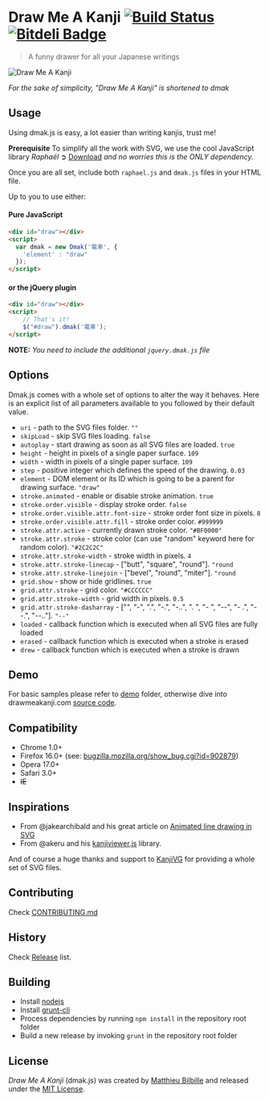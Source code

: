# Draw Me A Kanji [![Build Status](https://travis-ci.org/mbilbille/dmak.png?branch=master)](https://travis-ci.org/mbilbille/dmak) [![Bitdeli Badge](https://d2weczhvl823v0.cloudfront.net/mbilbille/dmak/trend.png)](https://bitdeli.com/free "Bitdeli Badge")

> A funny drawer for all your Japanese writings

![Draw Me A Kanji](https://raw.github.com/mbilbille/dmak/gh-pages/images/sample.png)

*For the sake of simplicity, "Draw Me A Kanji" is shortened to dmak*

## Usage
Using dmak.js is easy, a lot easier than writing kanjis, trust me!

**Prerequisite**
To simplify all the work with SVG, we use the cool JavaScript library *Raphaël* ➲ [Download](http://github.com/DmitryBaranovskiy/raphael/raw/master/raphael-min.js)
*and no worries this is the ONLY dependency.*

Once you are all set, include both `raphael.js` and `dmak.js` files in your HTML file.

Up to you to use either:

#### Pure JavaScript
```html
<div id="draw"></div>
<script>
  var dmak = new Dmak('電車', {
    'element' : "draw"
  });
</script>
```

#### or the jQuery plugin

```html
<div id="draw"></div>
<script>
    // That's it!
    $("#draw").dmak('電車');
</script>
```
**NOTE:** *You need to include the additional `jquery.dmak.js` file*

## Options
Dmak.js comes with a whole set of options to alter the way it behaves. Here is an explicit list of all parameters available to you followed by their default value.

* `uri` - path to the SVG files folder. `""`
* `skipLoad` - skip SVG files loading. `false`
* `autoplay` - start drawing as soon as all SVG files are loaded. `true`
* `height` - height in pixels of a single paper surface. `109`
* `width` - width in pixels of a single paper surface. `109`
* `step` - positive integer which defines the speed of the drawing. `0.03`
* `element` - DOM element or its ID which is going to be a parent for drawing surface. `"draw"`
* `stroke.animated` - enable or disable stroke animation. `true`
* `stroke.order.visible` - display stroke order. `false`
* `stroke.order.visible.attr.font-size` - stroke order font size in pixels. `8`
* `stroke.order.visible.attr.fill` - stroke order color. `#999999`
* `stroke.attr.active` - currently drawn stroke color. `"#BF0000"`
* `stroke.attr.stroke` - stroke color (can use "random" keyword here for random color). `"#2C2C2C"`
* `stroke.attr.stroke-width` - stroke width in pixels. `4`
* `stroke.attr.stroke-linecap` - ["butt", "square", "round"]. `"round`
* `stroke.attr.stroke-linejoin` - ["bevel", "round", "miter"]. `"round`
* `grid.show` - show or hide gridlines. `true`
* `grid.attr.stroke` - grid color. `"#CCCCCC"`
* `grid.attr.stroke-width` - grid width in pixels. `0.5`
* `grid.attr.stroke-dasharray` - ["", "-", ".", "-.", "-..", ". ", "- ", "--", "- .", "--.", "--.."]. `"--"`
* `loaded` - callback function which is executed when all SVG files are fully loaded
* `erased` - callback function which is executed when a stroke is erased
* `drew` - callback function which is executed when a stroke is drawn

## Demo
For basic samples please refer to [demo](https://github.com/mbilbille/dmak/tree/master/demo) folder, otherwise dive into drawmeakanji.com [source code](https://github.com/mbilbille/dmak/tree/gh-pages).

## Compatibility
- Chrome 1.0+
- Firefox 16.0+ (see: [bugzilla.mozilla.org/show_bug.cgi?id=902879](https://bugzilla.mozilla.org/show_bug.cgi?id=902879))
- Opera 17.0+
- Safari 3.0+
- ~~IE~~

## Inspirations

- From @jakearchibald and his great article on [Animated line drawing in SVG](http://jakearchibald.com/2013/animated-line-drawing-svg/)
- From @akeru and his [kanjiviewer.js](https://github.com/KanjiVG/kanjivg.github.com/blob/master/js/kanjiviewer.js) library.

And of course a huge thanks and support to [KanjiVG](http://kanjivg.tagaini.net) for providing a whole set of SVG files.

## Contributing

Check [CONTRIBUTING.md](https://github.com/mbilbille/dmak/tree/master/CONTRIBUTING.md)

## History

Check [Release](https://github.com/mbilbille/dmak/releases) list.

## Building

- Install [nodejs](http://nodejs.org/)
- Install [grunt-cli](http://gruntjs.com/getting-started)
- Process dependencies by running `npm install` in the repository root folder
- Build a new release by invoking `grunt` in the repository root folder

## License

*Draw Me A Kanji* (dmak.js) was created by [Matthieu Bilbille](http://github.com/mbilbille) and released under the [MIT License](http://github.com/mbilbille/dmak/blob/master/LICENSE).
